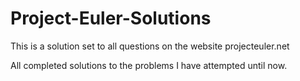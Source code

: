 # Project-Euler-Solutions
This is a solution set to all questions on the website projecteuler.net

All completed solutions to the problems I have attempted until now.
